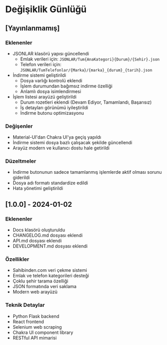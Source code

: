 # Değişiklik Günlüğü

## [Yayınlanmamış]

### Eklenenler
- JSONLAR klasörü yapısı güncellendi
  - Emlak verileri için: `JSONLAR/Tum{AnaKategori}{Durum}/{Sehir}.json`
  - Telefon verileri için: `JSONLAR/TumTelefonlar/{Marka}/{marka}_{durum}_{tarih}.json`
- İndirme sistemi geliştirildi
  - Dosya varlığı kontrolü eklendi
  - İşlem durumundan bağımsız indirme özelliği
  - Anlamlı dosya isimlendirmesi
- İşlem listesi arayüzü geliştirildi
  - Durum rozetleri eklendi (Devam Ediyor, Tamamlandı, Başarısız)
  - İş detayları görünümü iyileştirildi
  - İndirme butonu optimizasyonu

### Değişenler
- Material-UI'dan Chakra UI'ya geçiş yapıldı
- İndirme sistemi dosya bazlı çalışacak şekilde güncellendi
- Arayüz modern ve kullanıcı dostu hale getirildi

### Düzeltmeler
- İndirme butonunun sadece tamamlanmış işlemlerde aktif olması sorunu giderildi
- Dosya adı formatı standardize edildi
- Hata yönetimi geliştirildi

## [1.0.0] - 2024-01-02

### Eklenenler
- Docs klasörü oluşturuldu
- CHANGELOG.md dosyası eklendi
- API.md dosyası eklendi
- DEVELOPMENT.md dosyası eklendi

### Özellikler
- Sahibinden.com veri çekme sistemi
- Emlak ve telefon kategorileri desteği
- Çoklu şehir tarama özelliği
- JSON formatında veri saklama
- Modern web arayüzü

### Teknik Detaylar
- Python Flask backend
- React frontend
- Selenium web scraping
- Chakra UI component library
- RESTful API mimarisi
